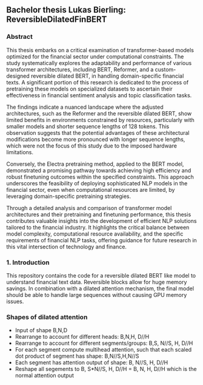 ## Bachelor thesis Lukas Bierling: ReversibleDilatedFinBERT

### Abstract
This thesis embarks on a critical examination of transformer-based models optimized for the financial sector under computational constraints. The study systematically explores the adaptability and performance of various transformer architectures, including BERT, Reformer, and a custom-designed reversible dilated BERT, in handling domain-specific financial texts. A significant portion of this research is dedicated to the process of pretraining these models on specialized datasets to ascertain their effectiveness in financial sentiment analysis and topic classification tasks.

The findings indicate a nuanced landscape where the adjusted architectures, such as the Reformer and the reversible dilated BERT, show limited benefits in environments constrained by resources, particularly with smaller models and shorter sequence lengths of 128 tokens. This observation suggests that the potential advantages of these architectural modifications become more pronounced with longer sequence lengths, which were not the focus of this study due to the imposed hardware limitations.

Conversely, the Electra pretraining method, applied to the BERT model, demonstrated a promising pathway towards achieving high efficiency and robust finetuning outcomes within the specified constraints. This approach underscores the feasibility of deploying sophisticated NLP models in the financial sector, even when computational resources are limited, by leveraging domain-specific pretraining strategies.

Through a detailed analysis and comparison of transformer model architectures and their pretraining and finetuning performance, this thesis contributes valuable insights into the development of efficient NLP solutions tailored to the financial industry. It highlights the critical balance between model complexity, computational resource availability, and the specific requirements of financial NLP tasks, offering guidance for future research in this vital intersection of technology and finance.



### 1. Introduction
This repository contains the code for a reversible dilated BERT like model to understand financial text data.
Reversible blocks allow for huge memory savings. In combination with a dilated attention mechanism, the final model should be able to handle large sequences without causing GPU memory issues.


### Shapes of dilated attention
- Input of shape B,N,D
- Rearrange to account for different heads: B,N,H, D//H
- Rearrange to account for different segments/groups: B,S, N//S, H, D//H
- For each segment compute multihead attention, such that each scaled dot product of segment has shape: B,N//S,H,N//S
- Each segment has attention output of shape: B, N//S, H, D//H
- Reshape all segements to B, S*N//S, H, D//H = B, N, H, D//H which is the normal attention output
